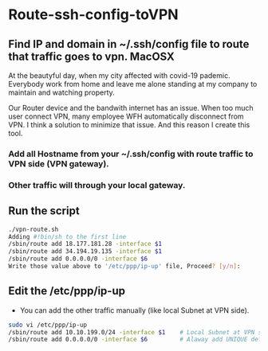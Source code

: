 # Route-ssh-config-toVPN
## Find IP and domain in ~/.ssh/config file to route that traffic goes to vpn. MacOSX

At the beautyful day, when my city affected with covid-19 pademic. Everybody work from home and leave me alone standing at my company to maintain and watching property.

Our Router device and the bandwith internet has an issue. When too much user connect VPN, many employee WFH automatically disconnect from VPN. I think a solution to minimize that issue. And this reason I create this tool.


### Add all Hostname from your ~/.ssh/config with route traffic to VPN side (VPN gateway).
### Other traffic will through your local gateway.


## Run the script
```bash
./vpn-route.sh
Adding #!bin/sh to the first line
/sbin/route add 18.177.181.28 -interface $1
/sbin/route add 34.194.19.135 -interface $1
/sbin/route add 0.0.0.0/0 -interface $6
Write those value above to '/etc/ppp/ip-up' file, Proceed? [y/n]:
```

## Edit the /etc/ppp/ip-up
* You can add the other traffic manually (like local Subnet at VPN side).
```bash
sudo vi /etc/ppp/ip-up
/sbin/route add 10.10.199.0/24 -interface $1    # Local Subnet at VPN side
/sbin/route add 0.0.0.0/0 -interface $6         # Alaway add UNIQUE default route at the end bottom line of the file.
```